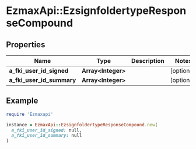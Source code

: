 # EzmaxApi::EzsignfoldertypeResponseCompound

## Properties

| Name | Type | Description | Notes |
| ---- | ---- | ----------- | ----- |
| **a_fki_user_id_signed** | **Array&lt;Integer&gt;** |  | [optional] |
| **a_fki_user_id_summary** | **Array&lt;Integer&gt;** |  | [optional] |

## Example

```ruby
require 'Ezmaxapi'

instance = EzmaxApi::EzsignfoldertypeResponseCompound.new(
  a_fki_user_id_signed: null,
  a_fki_user_id_summary: null
)
```

